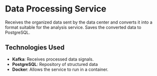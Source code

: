 # Data Processing Service

Receives the organized data sent by the data center and converts it into a format suitable for the analysis service. Saves the converted data to PostgreSQL.

## Technologies Used
- **Kafka**: Receives processed data signals.
- **PostgreSQL**: Repository of structured data
- **Docker**: Allows the service to run in a container.
